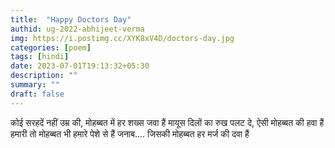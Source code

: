 ```yaml
---
title:  "Happy Doctors Day"
authid: ug-2022-abhijeet-verma
img: https://i.postimg.cc/XYK8xV4D/doctors-day.jpg
categories: [poem]
tags: [hindi]
date: 2023-07-01T19:13:32+05:30
description: ""
summary: ""
draft: false
---
```


कोई सरहदें नहीं उम्र की, मोहब्बत में हर शख्स जवा हैं 
मायूस दिलों का रुख पलट दे, ऐसी मोहब्बत की हवा हैं 
हमारी तो मोहब्बत भी हमारे पेशे से हैं जनाब....
जिसकी मोहब्बत हर मर्ज की दवा हैं 
<!--more-->
